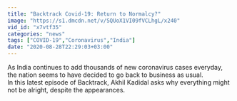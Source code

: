 ```yaml
---
title: "Backtrack Covid-19: Return to Normalcy?"
image: "https://s1.dmcdn.net/v/SQUoX1VI09fVCLhgL/x240"
vid_id: "x7vtf35"
categories: "news"
tags: ["COVID-19","Coronavirus","India"]
date: "2020-08-28T22:29:03+03:00"
---
```

As India continues to add thousands of new coronavirus cases everyday, the nation seems to have decided to go back to business as usual.  <br>In this latest episode of Backtrack, Akhil Kadidal asks why everything might not be alright, despite the appearances.
